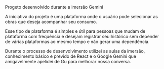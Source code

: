 Progeto desenvolvido durante a imersão Gemini

A iniciativa do projeto é uma plataforma onde o usuário pode selecionar as obras que deseja acompanhar seu consumo.

Esse tipo de plataforma é simples e útil para pessoas que mudam de plataforma com frequência e desejam registrar seu histórico sem depender de várias plataformas ao mesmo tempo e não gerar uma dependência.

Durante o processo de desenvolvimento utilizei as aulas da imersão, conhecimento básico e prevido de React e o Google Gemini que amigavelmente apelidei de Gu para melhorar nossa conversa.
